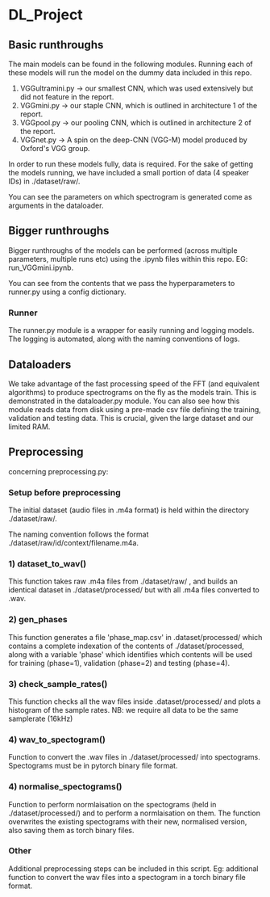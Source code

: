 # DL_Project

## Basic runthroughs

The main models can be found in the following modules. Running each of these models will run the model on the dummy data included
in this repo.

1) VGGultramini.py -> our smallest CNN, which was used extensively but did not feature in the report.
2) VGGmini.py -> our staple CNN, which is outlined in architecture 1 of the report.
3) VGGpool.py -> our pooling CNN, which is outlined in architecture 2 of the report.
4) VGGnet.py -> A spin on the deep-CNN (VGG-M) model produced by Oxford's VGG group.

In order to run these models fully, data is required. For the sake of getting the models running, we have included a
small portion of data (4 speaker IDs) in ./dataset/raw/.

You can see the parameters on which spectrogram is generated come as arguments in the dataloader.

## Bigger runthroughs

Bigger runthroughs of the models can be performed (across multiple parameters, multiple runs etc) using the .ipynb files
within this repo. EG: run_VGGmini.ipynb.

You can see from the contents that we pass the hyperparameters to runner.py using a config dictionary.

### Runner

The runner.py module is a wrapper for easily running and logging models. The logging is automated, along with the naming
conventions of logs.

## Dataloaders

We take advantage of the fast processing speed of the FFT (and equivalent algorithms) to produce spectrograms on the fly
as the models train. This is demonstrated in the dataloader.py module. You can also see how this module reads data from disk
using a pre-made csv file defining the training, validation and testing data. This is crucial, given the large dataset and our
limited RAM.

## Preprocessing

concerning preprocessing.py:

### Setup before preprocessing

The initial dataset (audio files in .m4a format) is held within the directory ./dataset/raw/.

The naming convention follows the format ./dataset/raw/id/context/filename.m4a.

### 1) dataset_to_wav()

This function takes raw .m4a files from ./dataset/raw/ , and builds an identical dataset in ./dataset/processed/ but with
all .m4a files converted to .wav.

### 2) gen_phases

This function generates a file 'phase_map.csv' in .dataset/processed/ which contains a complete indexation of the contents
of ./dataset/processed, along with a variable 'phase' which identifies which contents will be used for training (phase=1),
validation (phase=2) and testing (phase=4).

### 3) check_sample_rates()

This function checks all the wav files inside .dataset/processed/ and plots a histogram of the sample rates. NB: we
require all data to be the same samplerate (16kHz)

### 4) wav_to_spectogram()

Function to convert the .wav files in ./dataset/processed/ into spectograms. Spectograms must be in pytorch binary file
format.

### 4) normalise_spectograms()

Function to perform normlaisation on the spectograms (held in ./dataset/processed/) and to perform a normlaisation on them.
The function overwrites the existing spectograms with their new, normalised version, also saving them as torch binary
files.


### Other

Additional preprocessing steps can be included in this script. Eg: additional function to convert the wav files into
a spectogram in a torch binary file format.

